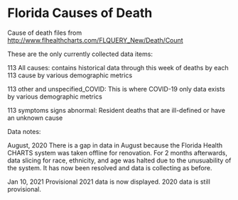 # Florida Causes of Death
 Cause of death files from http://www.flhealthcharts.com/FLQUERY_New/Death/Count
 
 These are the only currently collected data items:
 
 
 
 113 All causes: contains historical data through this week of deaths by each 113 cause by various demographic metrics
 
 113 other and unspecified_COVID: This is where COVID-19 only data exists by various demographic metrics
 
 113 symptoms signs abnormal: Resident deaths that are ill-defined or have an unknown cause
 
 Data notes:
 
 August, 2020
 There is a gap in data in August because the Florida Health CHARTS system was taken offline for renovation.
 For 2 months afterwards, data slicing for race, ethnicity, and age was halted due to the unusuability of the system.
 It has now been resolved and data is collecting as before.
 
 Jan 10, 2021
 Provisional 2021 data is now displayed.
 2020 data is still provisional.
 
 
 

